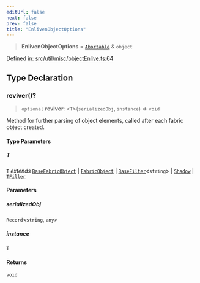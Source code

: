 ```yaml
---
editUrl: false
next: false
prev: false
title: "EnlivenObjectOptions"
---
```


> **EnlivenObjectOptions** = [`Abortable`](/api/type-aliases/abortable/) & `object`

Defined in: [src/util/misc/objectEnlive.ts:64](https://github.com/fabricjs/fabric.js/blob/8206f10a405480a7ba988ff6cfdde6412c1f13f8/src/util/misc/objectEnlive.ts#L64)

## Type Declaration

### reviver()?

> `optional` **reviver**: \<`T`\>(`serializedObj`, `instance`) => `void`

Method for further parsing of object elements,
called after each fabric object created.

#### Type Parameters

##### T

`T` *extends* [`BaseFabricObject`](/api/classes/basefabricobject/) \| [`FabricObject`](/api/classes/fabricobject/) \| [`BaseFilter`](/api/fabric/namespaces/filters/classes/basefilter/)\<`string`\> \| [`Shadow`](/api/classes/shadow/) \| [`TFiller`](/api/type-aliases/tfiller/)

#### Parameters

##### serializedObj

`Record`\<`string`, `any`\>

##### instance

`T`

#### Returns

`void`
